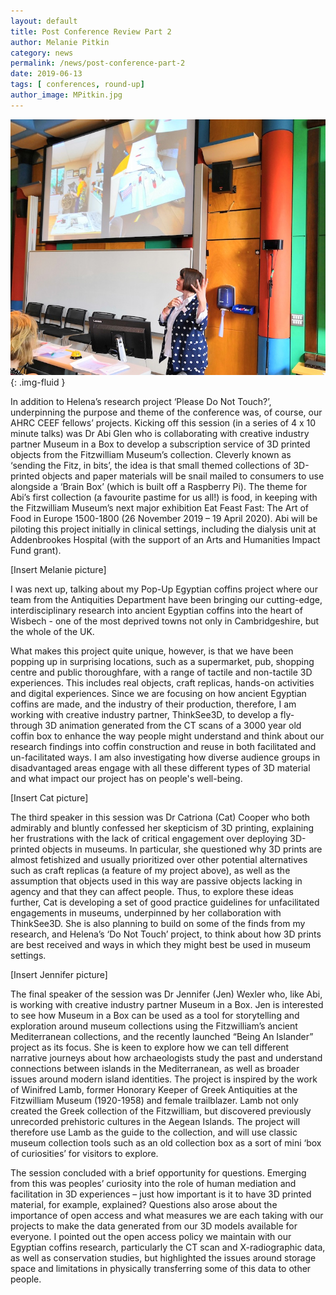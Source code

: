 ```yaml
---
layout: default
title: Post Conference Review Part 2
author: Melanie Pitkin
category: news
permalink: /news/post-conference-part-2
date: 2019-06-13
tags: [ conferences, round-up]
author_image: MPitkin.jpg
---
```


![Abi L Glen Presenting](/images/conference/alg66.jpg){: .img-fluid }

In addition to Helena’s research project ‘Please Do Not Touch?’, underpinning the purpose and theme of the conference was, of course, our AHRC CEEF fellows’ projects. Kicking off this session (in a series of 4 x 10 minute talks) was Dr Abi Glen who is collaborating with creative industry partner Museum in a Box to develop a subscription service of 3D printed objects from the Fitzwilliam Museum’s collection. Cleverly known as ‘sending the Fitz, in bits’, the idea is that small themed collections of 3D-printed objects and paper materials will be snail mailed to consumers to use alongside a ‘Brain Box’ (which is built off a Raspberry Pi). The theme for Abi’s first collection (a favourite pastime for us all!) is food, in keeping with the Fitzwilliam Museum’s next major exhibition Eat Feast Fast: The Art of Food in Europe 1500-1800 (26 November 2019 – 19 April 2020). Abi will be piloting this project initially in clinical settings, including the dialysis unit at Addenbrookes Hospital (with the support of an Arts and Humanities Impact Fund grant).

[Insert Melanie picture]

I was next up, talking about my Pop-Up Egyptian coffins project where our team from the Antiquities Department have been bringing our cutting-edge, interdisciplinary research into ancient Egyptian coffins into the heart of Wisbech - one of the most deprived towns not only in Cambridgeshire, but the whole of the UK.

What makes this project quite unique, however, is that we have been popping up in surprising locations, such as a supermarket, pub, shopping centre and public thoroughfare, with a range of tactile and non-tactile 3D experiences. This includes real objects, craft replicas, hands-on activities and digital experiences. Since we are focusing on how ancient Egyptian coffins are made, and the industry of their production, therefore, I am working with creative industry partner, ThinkSee3D, to develop a fly-through 3D animation generated from the CT scans of a 3000 year old coffin box to enhance the way people might understand and think about our research findings into coffin construction and reuse in both facilitated and un-facilitated ways. I am also investigating how diverse audience groups in disadvantaged areas engage with all these different types of 3D material and what impact our project has on people's well-being.

[Insert Cat picture]

The third speaker in this session was Dr Catriona (Cat) Cooper who both admirably and bluntly confessed her skepticism of 3D printing, explaining her frustrations with the lack of critical engagement over deploying 3D-printed objects in museums. In particular, she questioned why 3D prints are almost fetishized and usually prioritized over other potential alternatives such as craft replicas (a feature of my project above), as well as the assumption that objects used in this way are passive objects lacking in agency and that they can affect people. Thus, to explore these ideas further, Cat is developing a set of good practice guidelines for unfacilitated engagements in museums, underpinned by her collaboration with ThinkSee3D. She is also planning to build on some of the finds from my research, and Helena’s ‘Do Not Touch’ project, to think about how 3D prints are best received and ways in which they might best be used in museum settings.

[Insert Jennifer picture]

The final speaker of the session was Dr Jennifer (Jen) Wexler who, like Abi, is working with creative industry partner Museum in a Box. Jen is interested to see how Museum in a Box can be used as a tool for storytelling and exploration around museum collections using the Fitzwilliam’s ancient Mediterranean collections, and the recently launched “Being An Islander” project as its focus. She is keen to explore how we can tell different narrative journeys about how archaeologists study the past and understand connections between islands in the Mediterranean, as well as broader issues around modern island identities. The project is inspired by the work of Winifred Lamb, former Honorary Keeper of Greek Antiquities at the Fitzwilliam Museum (1920-1958) and female trailblazer. Lamb not only created the Greek collection of the Fitzwilliam, but discovered previously unrecorded prehistoric cultures in the Aegean Islands. The project will therefore use Lamb as the guide to the collection, and will use classic museum collection tools such as an old collection box as a sort of mini ‘box of curiosities’ for visitors to explore.

The session concluded with a brief opportunity for questions. Emerging from this was peoples’ curiosity into the role of human mediation and facilitation in 3D experiences – just how important is it to have 3D printed material, for example, explained? Questions also arose about the importance of open access and what measures we are each taking with our projects to make the data generated from our 3D models available for everyone. I pointed out the open access policy we maintain with our Egyptian coffins research, particularly the CT scan and X-radiographic data, as well as conservation studies, but highlighted the issues around storage space and limitations in physically transferring some of this data to other people.
